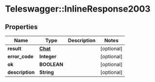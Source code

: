 # Teleswagger::InlineResponse2003

## Properties
Name | Type | Description | Notes
------------ | ------------- | ------------- | -------------
**result** | [**Chat**](Chat.md) |  | [optional] 
**error_code** | **Integer** |  | [optional] 
**ok** | **BOOLEAN** |  | [optional] 
**description** | **String** |  | [optional] 


